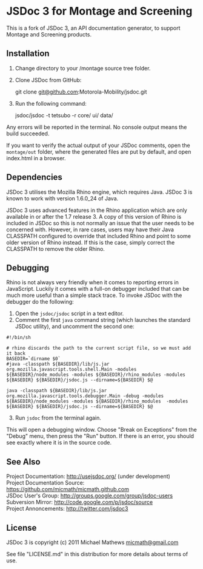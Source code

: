 JSDoc 3 for Montage and Screening
=======

This is a fork of JSDoc 3, an API documentation generator, to support Montage and Screening products. 

Installation
------------


1. Change directory to your /montage source tree folder.
2. Clone JSDoc from GitHub:

    git clone git@github.com:Motorola-Mobility/jsdoc.git

3. Run the following command:

    jsdoc/jsdoc -t tetsubo -r core/ ui/ data/

Any errors will be reported in the terminal. No console output means the build succeeded.

If you want to verify the actual output of your JSDoc comments, open the ```montage/out``` folder, where the generated files are put by default, and open index.html in a browser.


Dependencies
------------

JSDoc 3 utilises the Mozilla Rhino engine, which requires Java. JSDoc 3 is known
to work with version 1.6.0_24 of Java.

JSDoc 3 uses advanced features in the Rhino application which are only
available in or after the 1.7 release 3. A copy of this version of Rhino is
included in JSDoc so this is not normally an issue that the user needs to be
concerned with. However, in rare cases, users may have their Java CLASSPATH
configured to override that included Rhino and point to some older version of
Rhino instead. If this is the case, simply correct the CLASSPATH to remove the
older Rhino.

Debugging
---------

Rhino is not always very friendly when it comes to reporting errors in
JavaScript. Luckily it comes with a full-on debugger included that can be much
more useful than a simple stack trace. To invoke JSDoc with the debugger do the following:

1. Open the `jsdoc/jsdoc` script in a text editor.
2. Comment the first `java` command string (which launches the standard JSDoc utility), and uncomment the second one:

```
#!/bin/sh

# rhino discards the path to the current script file, so we must add it back
BASEDIR=`dirname $0`
#java -classpath ${BASEDIR}/lib/js.jar org.mozilla.javascript.tools.shell.Main -modules ${BASEDIR}/node_modules -modules ${BASEDIR}/rhino_modules -modules ${BASEDIR} ${BASEDIR}/jsdoc.js --dirname=${BASEDIR} $@

java -classpath ${BASEDIR}/lib/js.jar org.mozilla.javascript.tools.debugger.Main -debug -modules ${BASEDIR}/node_modules -modules ${BASEDIR}/rhino_modules  -modules ${BASEDIR} ${BASEDIR}/jsdoc.js --dirname=${BASEDIR} $@
```

3. Run ```jsdoc``` from the terminal again.

This will open a debugging window. Choose "Break on Exceptions" from the "Debug" menu, then press the "Run" button. If there is an error, you should see exactly
where it is in the source code.

See Also
--------

Project Documentation: <http://usejsdoc.org/> (under development)  
Project Documentation Source: <https://github.com/micmath/micmath.github.com>  
JSDoc User's Group: <http://groups.google.com/group/jsdoc-users>  
Subversion Mirror: <http://code.google.com/p/jsdoc/source>  
Project Annoncements: <http://twitter.com/jsdoc3>

License
-------

JSDoc 3 is copyright (c) 2011 Michael Mathews <micmath@gmail.com>

See file "LICENSE.md" in this distribution for more details about
terms of use.